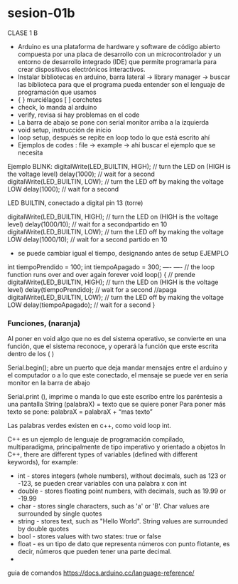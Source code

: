 # sesion-01b
CLASE 1 B 
- Arduino es una plataforma de hardware y software de código abierto compuesta por una placa de desarrollo con un microcontrolador y un entorno de desarrollo integrado (IDE) que permite programarla para crear dispositivos electrónicos interactivos.
- Instalar bibliotecas en arduino, barra lateral → library manager → buscar las biblioteca para que el programa pueda entender son el lenguaje de programación que usamos
- { } murciélagos [ ]  corchetes
- check, lo manda al arduino
- verify, revisa si hay problemas en el code
- La barra de abajo se pone con serial monitor arriba a la izquierda
- void setup, instrucción de inicio
- loop setup, después se repite en loop todo lo que está escrito ahí
- Ejemplos de codes : file → example → ahí buscar el ejemplo que se necesita

Ejemplo BLINK:
digitalWrite(LED_BUILTIN, HIGH);  // turn the LED on (HIGH is the voltage level)
  delay(1000);                      // wait for a second
  digitalWrite(LED_BUILTIN, LOW);   // turn the LED off by making the voltage LOW
  delay(1000);                      // wait for a second

LED BUILTIN, conectado a digital pin 13 (torre)

digitalWrite(LED_BUILTIN, HIGH);  // turn the LED on (HIGH is the voltage level)
  delay(1000/10);                   // wait for a secondpartido en 10
  digitalWrite(LED_BUILTIN, LOW);   // turn the LED off by making the voltage LOW
  delay(1000/10);                   // wait for a second partido en 10

- se puede cambiar igual el tiempo, designando antes de setup
EJEMPLO

int tiempoPrendido = 100;
int tiempoApagado = 300;
—-
—-
// the loop function runs over and over again forever
void loop() {
  // prende
  digitalWrite(LED_BUILTIN, HIGH);  // turn the LED on (HIGH is the voltage level)
  delay(tiempoPrendido);                      // wait for a second
  //apaga
  digitalWrite(LED_BUILTIN, LOW);   // turn the LED off by making the voltage LOW
  delay(tiempoApagado);                      // wait for a second
}

### Funciones, (naranja)
Al poner en void algo que no es del sistema operativo, se convierte en una función, que el sistema reconoce, y operará la función que erste escrita dentro de los ( )

Serial.begin();  abre un puerto que deja mandar mensajes entre el arduino y el computador o a lo que este conectado, el mensaje se puede ver en seria monitor en la barra de abajo

Serial.print (), imprime o manda lo que este escribo entre los paréntesis a una pantalla
String (palabraX) = texto que se quiere poner
Para poner más texto se pone: palabraX = palabraX + “mas texto”

Las palabras  verdes existen en c++, como void loop int.

C++ es un ejemplo de lenguaje de programación compilado, multiparadigma, principalmente de tipo imperativo y orientado a objetos
In C++, there are different types of variables (defined with different keywords), for example:
- int - stores integers (whole numbers), without decimals, such as 123 or -123, se pueden crear variables con una palabra x con int
- double - stores floating point numbers, with decimals, such as 19.99 or -19.99
- char - stores single characters, such as 'a' or 'B'. Char values are surrounded by single quotes
- string - stores text, such as "Hello World". String values are surrounded by double quotes
- bool - stores values with two states: true or false
- float - es un tipo de dato que representa números con punto flotante, es decir, números que pueden tener una parte decimal.
- 
guia de comandos <https://docs.arduino.cc/language-reference/>
